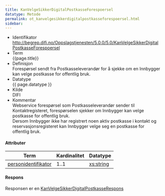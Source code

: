 ```yaml
---
title: KanVelgeSikkerDigitalPostkasseForespoersel  
datatype: Metode
permalink: ot_kanvelgesikkerdigitalpostkasseforespoersel.html
sidebar:
---
```


  - Identifikator  
    http://begrep.difi.no/Oppslagstjenesten/5.0.0/5.0/KanVelgeSikkerDigitalPostkasseForespoersel
  - Term  
    {{page.title}}
  - Definisjon  
    Forespørsel sendt fra Postkasseleverandør for å sjekke om en
    Innbygger kan velge postkasse for offentlig bruk.
  - Datatype  
    {{ page.datatype }}
  - Kilde  
    DIFI
  - Kommentar  
    Webservice forespørsel som Postkasseleverandør sender til
    Kontaktregisteret, forespørselen sjekker om Innbygger kan velge
    postkasse for offentlig bruk.  
    Dersom Innbygger ikke har registrert noen aktiv postkasse i kontakt
    og reservasjonsregisteret kan Innbygger velge seg en postkasse for
    offentlig bruk.

#### Attributer

| Term                                               | Kardinalitet | Datatype                                              |
| -------------------------------------------------- | ------------ | ----------------------------------------------------- |
| [personidentifikator](../felles/personidentifikator.md) | 1..1         | [xs:string](http://www.w3.org/TR/xmlschema-2/#string) |

#### Respons

Responsen er en
[KanVelgeSikkerDigitalPostkasseRespons](KanVelgeSikkerDigitalPostkasseRespons.md)
